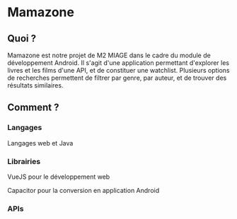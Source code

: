 # Mamazone

## Quoi ?

Mamazone est notre projet de M2 MIAGE dans le cadre du module de développement Android. Il s'agit d'une application permettant d'explorer les livres et les films d'une API, et de constituer une watchlist. Plusieurs options de recherches permettent de filtrer par genre, par auteur, et de trouver des résultats similaires.

## Comment ?

### Langages

Langages web et Java

### Librairies

VueJS pour le développement web

Capacitor pour la conversion en application Android

### APIs